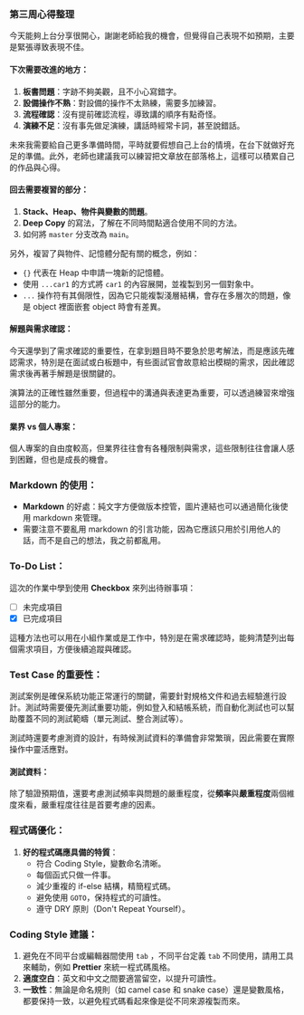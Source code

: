 ### 第三周心得整理

今天能夠上台分享很開心，謝謝老師給我的機會，但覺得自己表現不如預期，主要是緊張導致表現不佳。

#### 下次需要改進的地方：
1. **板書問題**：字跡不夠美觀，且不小心寫錯字。
2. **設備操作不熟**：對設備的操作不太熟練，需要多加練習。
3. **流程確認**：沒有提前確認流程，導致講的順序有點奇怪。
4. **演練不足**：沒有事先做足演練，講話時經常卡詞，甚至說錯話。

未來我需要給自己更多準備時間，平時就要假想自己上台的情境，在台下就做好充足的準備。此外，老師也建議我可以練習把文章放在部落格上，這樣可以積累自己的作品與心得。

#### 回去需要複習的部分：
1. **Stack、Heap、物件與變數的問題**。
2. **Deep Copy** 的寫法，了解在不同時間點適合使用不同的方法。
3. 如何將 `master` 分支改為 `main`。

另外，複習了與物件、記憶體分配有關的概念，例如：
- `{}` 代表在 Heap 中申請一塊新的記憶體。
- 使用 `...car1` 的方式將 `car1` 的內容展開，並複製到另一個對象中。
- `...` 操作符有其侷限性，因為它只能複製淺層結構，會存在多層次的問題，像是 object 裡面嵌套 object 時會有差異。

#### 解題與需求確認：
今天還學到了需求確認的重要性，在拿到題目時不要急於思考解法，而是應該先確認需求，特別是在面試或白板題中，有些面試官會故意給出模糊的需求，因此確認需求後再著手解題是很關鍵的。

演算法的正確性雖然重要，但過程中的溝通與表達更為重要，可以透過練習來增強這部分的能力。

#### 業界 vs 個人專案：
個人專案的自由度較高，但業界往往會有各種限制與需求，這些限制往往會讓人感到困難，但也是成長的機會。

### Markdown 的使用：
- **Markdown** 的好處：純文字方便做版本控管，圖片連結也可以通過簡化後使用 markdown 來管理。
- 需要注意不要亂用 markdown 的引言功能，因為它應該只用於引用他人的話，而不是自己的想法，我之前都亂用。

### To-Do List：
這次的作業中學到使用 **Checkbox** 來列出待辦事項：
- [ ] 未完成項目
- [x] 已完成項目

這種方法也可以用在小組作業或是工作中，特別是在需求確認時，能夠清楚列出每個需求項目，方便後續追蹤與確認。

### Test Case 的重要性：
測試案例是確保系統功能正常運行的關鍵，需要針對規格文件和過去經驗進行設計。測試時需要優先測試重要功能，例如登入和結帳系統，而自動化測試也可以幫助覆蓋不同的測試範疇（單元測試、整合測試等）。

測試時還要考慮測資的設計，有時候測試資料的準備會非常繁瑣，因此需要在實際操作中靈活應對。

#### 測試資料：
除了驗證預期值，還要考慮測試頻率與問題的嚴重程度，從**頻率**與**嚴重程度**兩個維度來看，嚴重程度往往是首要考慮的因素。

### 程式碼優化：
1. **好的程式碼應具備的特質**：
   - 符合 Coding Style，變數命名清晰。
   - 每個函式只做一件事。
   - 減少重複的 if-else 結構，精簡程式碼。
   - 避免使用 `GOTO`，保持程式的可讀性。
   - 遵守 DRY 原則（Don't Repeat Yourself）。

### Coding Style 建議：
1. 避免在不同平台或編輯器間使用 `tab` ，不同平台定義 `tab` 不同使用，請用工具來輔助，例如 **Prettier** 來統一程式碼風格。
2. **適度空白**：英文和中文之間要適當留空，以提升可讀性。
3. **一致性**：無論是命名規則（如 camel case 和 snake case）還是變數風格，都要保持一致，以避免程式碼看起來像是從不同來源複製而來。

